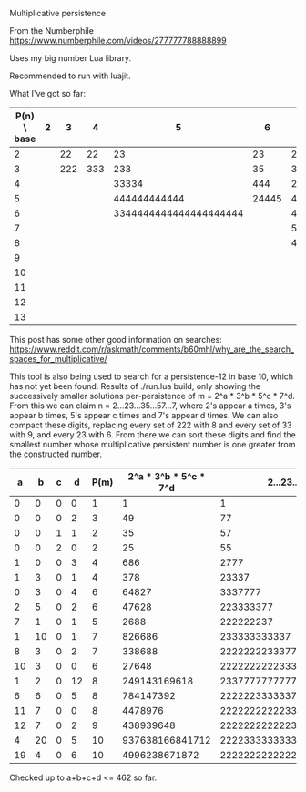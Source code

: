 Multiplicative persistence

From the Numberphile https://www.numberphile.com/videos/277777788888899

Uses my big number Lua library.

Recommended to run with luajit.

What I've got so far:

|P(n) \ base |2 |3   |4   |5                      |6     |7                  |8         |9       |10              |11       |12  |13       |14    |15      |16     |17     |18    |19     |20     |
|------------|--|----|----|-----------------------|------|-------------------|----------|--------|----------------|---------|----|---------|------|--------|-------|-------|------|-------|-------|
|2           |  |22  |22  |23                     |23    |24                 |24        |25      |25              |26       |26  |27       |27    |28      |28     |29     |29    |2a     |2a     |
|3           |  |222 |333 |233                    |35    |36                 |37        |38      |39              |3a       |3a  |3b       |3c    |3d      |3e     |3f     |3f    |3g     |3h     |
|4           |  |    |    |33334                  |444   |245                |256       |57      |77              |69       |6b  |5a       |5b    |5e      |5f     |5g     |5e    |5f     |6d     |
|5           |  |    |    |444444444444           |24445 |4445               |2777      |477     |679             |269      |777 |9a       |99    |28c     |bb     |9f     |8d    |ab     |7j     |
|6           |  |    |    |3344444444444444444444 |      |44556              |333555577 |45788   |6788            |3579     |aab |27a      |359   |8ae     |2ab    |ce     |2bb   |dh     |di     |
|7           |  |    |    |                       |      |5555555            |          |2577777 |68889           |26778    |    |8ac      |ccc   |5bbb    |3dde   |3dd    |2ceg  |2bc    |6de    |
|8           |  |    |    |                       |      |444555555555555666 |          |        |2677889         |47788a   |    |35ab     |359ab |bbbcc   |379bdd |9cf    |aabf  |7bg    |cgg    |
|9           |  |    |    |                       |      |                   |          |        |26888999        |67899aaa |    |9bbb     |cdddd |2999bde |       |2aff   |8gghh |dii    |2bhi   |
|10          |  |    |    |                       |      |                   |          |        |3778888999      |         |    |2999bbc  |      |        |       |55ddf  |      |4aah   |cdgg   |
|11          |  |    |    |                       |      |                   |          |        |277777788888899 |         |    |28cccccc |      |        |       |39ddgg |      |3bgii  |2degj  |
|12          |  |    |    |                       |      |                   |          |        |                |         |    |         |      |        |       |degggg |      |eefhh  |77bbhj |
|13          |  |    |    |                       |      |                   |          |        |                |         |    |         |      |        |       |       |      |adeffh |       |

This post has some other good information on searches: https://www.reddit.com/r/askmath/comments/b60mhl/why_are_the_search_spaces_for_multiplicative/

This tool is also being used to search for a persistence-12 in base 10, which has not yet been found.
Results of ./run.lua build, only showing the successively smaller solutions per-persistence of m = 2^a * 3^b * 5^c * 7^d.
From this we can claim n = 2...23...35...57...7, where 2's appear a times, 3's appear b times, 5's appear c times and 7's appear d times.
We can also compact these digits, replacing every set of 222 with 8 and every set of 33 with 9, and every 23 with 6.
From there we can sort these digits and find the smallest number whose multiplicative persistent number is one greater from the constructed number.

|a  |b  |c  |d  |P(m) |2^a * 3^b * 5^c * 7^d |2...23...35...57...7          |smallest form:    |
|---|---|---|---|-----|----------------------|------------------------------|------------------|
|0  |0  |0  |0  |1    |1                     |1                             |1                 |
|0  |0  |0  |2  |3    |49                    |77                            |77                |
|0  |0  |1  |1  |2    |35                    |57                            |57                |
|0  |0  |2  |0  |2    |25                    |55                            |55                |
|1  |0  |0  |3  |4    |686                   |2777                          |2777              |
|1  |3  |0  |1  |4    |378                   |23337                         |679               |
|0  |3  |0  |4  |6    |64827                 |3337777                       |377779            |
|2  |5  |0  |2  |6    |47628                 |223333377                     |267799            |
|7  |1  |0  |1  |5    |2688                  |222222237                     |6788              |
|1  |10 |0  |1  |7    |826686                |233333333337                  |2999997           |
|8  |3  |0  |2  |7    |338688                |2222222233377                 |2677889           |
|10 |3  |0  |0  |6    |27648                 |2222222222333777777           |67777778889       |
|1  |2  |0  |12 |8    |249143169618          |233777777777777               |27777777777779    |
|6  |6  |0  |5  |8    |784147392             |22222233333377777             |7777788999        |
|11 |7  |0  |0  |8    |4478976               |222222222223333333            |26888999          |
|12 |7  |0  |2  |9    |438939648             |222222222222333333377         |3778888999        |
|4  |20 |0  |5  |10   |937638166841712       |22223333333333333333333377777 |27777789999999999 |
|19 |4  |0  |6  |10   |4996238671872         |22222222222222222223333777777 |277777788888899   |

Checked up to a+b+c+d <= 462 so far.
